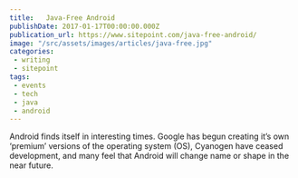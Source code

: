 ```yaml
---
title:   Java-Free Android
publishDate: 2017-01-17T00:00:00.000Z
publication_url: https://www.sitepoint.com/java-free-android/
image: "/src/assets/images/articles/java-free.jpg"
categories:
 - writing
 - sitepoint
tags:
 - events
 - tech
 - java
 - android
---
```


Android finds itself in interesting times. Google has begun creating it’s own ‘premium’ versions of the operating system (OS), Cyanogen have ceased development, and many feel that Android will change name or shape in the near future.
